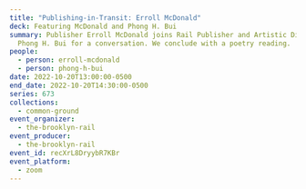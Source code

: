 ```yaml
---
title: "Publishing-in-Transit: Erroll McDonald"
deck: Featuring McDonald and Phong H. Bui
summary: Publisher Erroll McDonald joins Rail Publisher and Artistic Director
  Phong H. Bui for a conversation. We conclude with a poetry reading.
people:
  - person: erroll-mcdonald
  - person: phong-h-bui
date: 2022-10-20T13:00:00-0500
end_date: 2022-10-20T14:30:00-0500
series: 673
collections:
  - common-ground
event_organizer:
  - the-brooklyn-rail
event_producer:
  - the-brooklyn-rail
event_id: recXrL8DryybR7KBr
event_platform:
  - zoom
---
```

